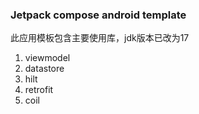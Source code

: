 ### Jetpack   compose  android template

此应用模板包含主要使用库，jdk版本已改为17

1. viewmodel
2. datastore
3. hilt
4. retrofit
5. coil



